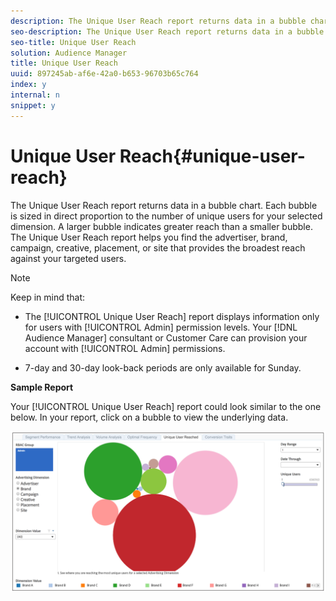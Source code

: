 ```yaml
---
description: The Unique User Reach report returns data in a bubble chart. Each bubble is sized in direct proportion to the number of unique users for your selected dimension. A larger bubble indicates greater reach than a smaller bubble. The Unique User Reach report helps you find the advertiser, brand, campaign, creative, placement, or site that provides the broadest reach against your targeted users.
seo-description: The Unique User Reach report returns data in a bubble chart. Each bubble is sized in direct proportion to the number of unique users for your selected dimension. A larger bubble indicates greater reach than a smaller bubble. The Unique User Reach report helps you find the advertiser, brand, campaign, creative, placement, or site that provides the broadest reach against your targeted users.
seo-title: Unique User Reach
solution: Audience Manager
title: Unique User Reach
uuid: 897245ab-af6e-42a0-b653-96703b65c764
index: y
internal: n
snippet: y
---
```


# Unique User Reach{#unique-user-reach}

The Unique User Reach report returns data in a bubble chart. Each bubble is sized in direct proportion to the number of unique users for your selected dimension. A larger bubble indicates greater reach than a smaller bubble. The Unique User Reach report helps you find the advertiser, brand, campaign, creative, placement, or site that provides the broadest reach against your targeted users.

>[!NOTE]
>
>Keep in mind that: 
>
>* The [!UICONTROL Unique User Reach] report displays information only for users with [!UICONTROL Admin] permission levels. Your [!DNL Audience Manager] consultant or Customer Care can provision your account with [!UICONTROL Admin] permissions. 
>
>* 7-day and 30-day look-back periods are only available for Sunday. 
>

**Sample Report**

Your [!UICONTROL Unique User Reach] report could look similar to the one below. In your report, click on a bubble to view the underlying data.

![](assets/unique-user-reach.png)


